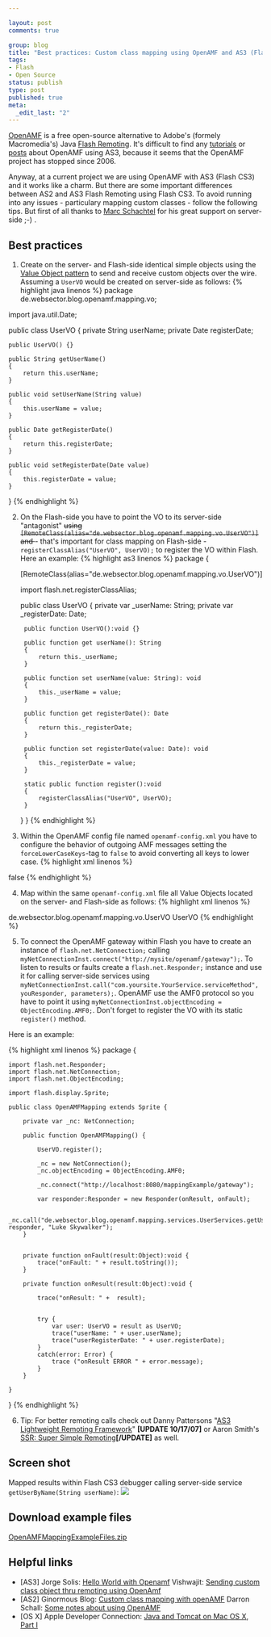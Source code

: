 ```yaml
--- 

layout: post
comments: true

group: blog
title: "Best practices: Custom class mapping using OpenAMF and AS3 (Flash CS3 - not Flex)"
tags: 
- Flash
- Open Source
status: publish
type: post
published: true
meta: 
  _edit_last: "2"
---
```

[OpenAMF](http://www.openamf.com) is a free open-source alternative to Adobe's (formely Macromedia's) Java [Flash Remoting](http://www.adobe.com/products/flashremoting/). It's difficult to find any [tutorials](http://www.flash-db.com/Tutorials/helloAS3/) or [posts](http://flexiness.blogspot.com/2006/10/sending-custom-class-object-thru.html) about OpenAMF using AS3, because it seems that the OpenAMF project has stopped since 2006.

Anyway, at a current project we are using OpenAMF with AS3 (Flash CS3) and it works like a charm. But there are some important differences between AS2 and AS3 Flash Remoting using Flash CS3. To avoid running into any issues - particulary mapping custom classes - follow the following tips. But first of all thanks to [Marc Schachtel](http://www.esnake.de/) for his great support on server-side ;-) .

<!--more-->

## Best practices

1) Create on the server- and Flash-side identical simple objects using the [Value Object pattern](http://home.earthlink.net/~huston2/j2ee/corepatterns.html#valueobject) to send and receive custom objects over the wire. Assuming a `UserVO` would be created on server-side as follows:
{% highlight java linenos %}
package de.websector.blog.openamf.mapping.vo;

import java.util.Date;

public class UserVO
{
	private String userName;
	private Date registerDate;

	public UserVO() {}

	public String getUserName()
	{
		return this.userName;
	}

	public void setUserName(String value)
	{
		this.userName = value;
	}

	public Date getRegisterDate()
	{
		return this.registerDate;
	}

	public void setRegisterDate(Date value)
	{
		this.registerDate = value;
	}
}
{% endhighlight %}

2) On the Flash-side you have to point the VO to its server-side "antagonist" <strike>using `[RemoteClass(alias="de.websector.blog.openamf.mapping.vo.UserVO")]` and </strike> - that's important for class mapping on Flash-side - `registerClassAlias("UserVO", UserVO);` to register the VO within Flash. Here an example:
{% highlight as3 linenos %}
package
{

	[RemoteClass(alias="de.websector.blog.openamf.mapping.vo.UserVO")]

	import flash.net.registerClassAlias;

	public class UserVO
	{
		private var _userName: String;
		private var _registerDate: Date;

		public function UserVO():void {}

		public function get userName(): String
		{
			return this._userName;
		}

		public function set userName(value: String): void
		{
			this._userName = value;
		}

		public function get registerDate(): Date
		{
			return this._registerDate;
		}

		public function set registerDate(value: Date): void
		{
			this._registerDate = value;
		}

		static public function register():void
		{
			registerClassAlias("UserVO", UserVO);
		}
	}
}
{% endhighlight %}

3) Within the OpenAMF config file named `openamf-config.xml` you have to configure the behavior of outgoing AMF messages setting the `forceLowerCaseKeys`-tag to `false` to avoid converting all keys to lower case.
{% highlight xml linenos %}
 <amf-serializer>
 		<force-lower-case-keys>false</force-lower-case-keys>
 </amf-serializer>
{% endhighlight %}

4) Map within the same `openamf-config.xml` file all Value Objects located on the server- and Flash-side as follows:
{% highlight xml linenos %}
<custom-class-mapping>
	<java-class>de.websector.blog.openamf.mapping.vo.UserVO</java-class>
	<custom-class>UserVO</custom-class>
</custom-class-mapping>
{% endhighlight %}

5) To connect the OpenAMF gateway within Flash you have to create an instance of `flash.net.NetConnection;` calling `myNetConnectionInst.connect("http://mysite/openamf/gateway");`. To listen to results or faults create a `flash.net.Responder;` instance and use it for calling server-side services using `myNetConnectionInst.call("com.yoursite.YourService.serviceMethod", youResponder, parameters);`.
OpenAMF use the AMF0 protocol so you have to point it using `myNetConnectionInst.objectEncoding = ObjectEncoding.AMF0;`.
Don't forget to register the VO with its static `register()` method.

Here is an example:

{% highlight xml linenos %}
package {

	import flash.net.Responder;
	import flash.net.NetConnection;
 	import flash.net.ObjectEncoding;

	import flash.display.Sprite;

	public class OpenAMFMapping extends Sprite {

		private var _nc: NetConnection;

		public function OpenAMFMapping() {

			UserVO.register();

			_nc = new NetConnection();
       		_nc.objectEncoding = ObjectEncoding.AMF0;

			_nc.connect("http://localhost:8080/mappingExample/gateway");

			var responder:Responder = new Responder(onResult, onFault);

			_nc.call("de.websector.blog.openamf.mapping.services.UserServices.getUserByName", responder, "Luke Skywalker");
		}


		private function onFault(result:Object):void {
			trace("onFault: " + result.toString());
		}

		private function onResult(result:Object):void {

			trace("onResult: " +  result);


			try {
				var user: UserVO = result as UserVO;
				trace("userName: " + user.userName);
				trace("userRegisterDate: " + user.registerDate);
			}
			catch(error: Error) {
				trace ("onResult ERROR " + error.message);
			}
		}

	}

}
{% endhighlight %}

6.  Tip: For better remoting calls check out Danny Pattersons "[AS3 Lightweight Remoting Framework](http://osflash.org/as3lrf)" **[UPDATE 10/17/07]** or Aaron Smith's [SSR: Super Simple Remoting](http://osflash.org/projects/ssr)**[/UPDATE]** as well.

## Screen shot

Mapped results within Flash CS3 debugger calling server-side service `getUserByName(String userName)`:
![](/blog/uploads/2007/09/23/screenflashDebugger.png)

## Download example files

[OpenAMFMappingExampleFiles.zip](/blog/uploads/2007/09/23/OpenAMFMappingExampleFiles.zip)

## Helpful links

*   [AS3]
Jorge Solis: [Hello World with Openamf](http://www.flash-db.com/Tutorials/helloOpenamf/index.php)
Vishwajit: [Sending custom class object thru remoting using OpenAmf](http://flexiness.blogspot.com/2006/10/sending-custom-class-object-thru.html)
*   [AS2]
Ginormous Blog: [Custom class mapping with openAMF](http://theresidentalien.typepad.com/ginormous/2005/08/custom_class_ma.html)
Darron Schall: [Some notes about using OpenAMF](http://www.darronschall.com/weblog/archives/000186.cfm)
*   [OS X]
Apple Developer Connection: [Java and Tomcat on Mac OS X, Part I](http://developer.apple.com/internet/java/tomcat1.html)
